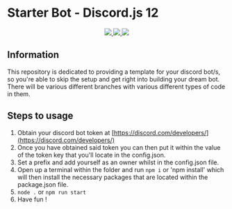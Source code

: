 # Starter Bot - Discord.js 12
 
<div align="center">
<a href="https://github.com/mkubdev/starter-discordjs-v12">
<img src="https://img.shields.io/github/languages/top/mkubdev/starter-discordjs-v12?style=for-the-badge">
</a>
<a href="https://github.com/mkubdev/starter-discordjs-v12/issues">
<img src="https://img.shields.io/github/issues/mkubdev/starter-discordjs-v12?style=for-the-badge">
</a>
<a href="https://github.com/MenuDocs/discord.js-template/pulls">
<img src="https://img.shields.io/github/issues-pr/mkubdev/starter-discordjs-v12?style=for-the-badge">
</a>
<br>
</div>

## Information

This repository is dedicated to providing a template for your discord bot/s, so you're able to skip the setup and get right into building your dream bot.
There will be various different branches with various different types of code in them.

## Steps to usage

1) Obtain your discord bot token at [https://discord.com/developers/](https://discord.com/developers/)
2) Once you have obtained said token you can then put it within the value of the token key that you'll locate in the config.json.
3) Set a prefix and add yourself as an owner whilst in the config.json file.
4) Open up a terminal within the folder and run `npm i` or 'npm install' which will then install the necessary packages that are located within the package.json file.
5) `node .` or `npm run start`
6) Have fun !
